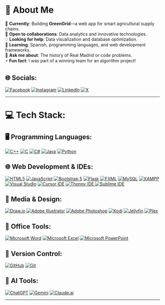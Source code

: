 # 💫 About Me

🔭 **Currently**: Building **GreenGrid**—a web app for smart agricultural supply chains.  
🤝 **Open to collaborations**: Data analytics and innovative technologies.  
💡 **Looking for help**: Data visualization and database optimization.  
🌱 **Learning**: Spanish, programming languages, and web development frameworks.  
💬 **Ask me about**: The history of Real Madrid or code problems.  
⚡ **Fun fact**: I was part of a winning team for an algorithm project!

## 🌐 Socials:
[![Facebook](https://img.shields.io/badge/Facebook-%231877F2.svg?logo=Facebook&logoColor=white)](https://facebook.com/ihriyasat) [![Instagram](https://img.shields.io/badge/Instagram-%23E4405F.svg?logo=Instagram&logoColor=white)](https://instagram.com/iriyasat) [![LinkedIn](https://img.shields.io/badge/LinkedIn-%230077B5.svg?logo=linkedin&logoColor=white)](https://linkedin.com/in/ihriyasat) [![X](https://img.shields.io/badge/X-black.svg?logo=X&logoColor=white)](https://twitter.com/ihriyasat)  

---

# 💻 Tech Stack:

## 🖥️ Programming Languages:
[![C++](https://img.shields.io/badge/c++-%2300599C.svg?style=for-the-badge&logo=c%2B%2B&logoColor=white)](https://cplusplus.com/) [![C](https://img.shields.io/badge/c-%2300599C.svg?style=for-the-badge&logo=c&logoColor=white)](https://en.wikipedia.org/wiki/C_(programming_language)) [![C#](https://img.shields.io/badge/c%23-%23239120.svg?style=for-the-badge&logo=csharp&logoColor=white)](https://learn.microsoft.com/en-us/dotnet/csharp/) [![Java](https://img.shields.io/badge/java-%23ED8B00.svg?style=for-the-badge&logo=openjdk&logoColor=white)](https://www.oracle.com/java/) [![Python](https://img.shields.io/badge/python-3670A0?style=for-the-badge&logo=python&logoColor=ffdd54)](https://www.python.org/)

## 🌐 Web Development & IDEs:
[![HTML5](https://img.shields.io/badge/html5-%23E34F26.svg?style=for-the-badge&logo=html5&logoColor=white)](https://developer.mozilla.org/en-US/docs/Web/HTML) [![JavaScript](https://img.shields.io/badge/javascript-%23323330.svg?style=for-the-badge&logo=javascript&logoColor=%23F7DF1E)](https://developer.mozilla.org/en-US/docs/Web/JavaScript) [![Bootstrap 5](https://img.shields.io/badge/bootstrap5-%23563D7C.svg?style=for-the-badge&logo=bootstrap&logoColor=white)](https://getbootstrap.com/) [![Flask](https://img.shields.io/badge/flask-%23000.svg?style=for-the-badge&logo=flask&logoColor=white)](https://flask.palletsprojects.com/) [![FXML](https://img.shields.io/badge/FXML-%2330C7E7.svg?style=for-the-badge&logo=java&logoColor=white)](https://openjfx.io/)  [![MySQL](https://img.shields.io/badge/mysql-4479A1.svg?style=for-the-badge&logo=mysql&logoColor=white)](https://www.mysql.com/) [![XAMPP](https://img.shields.io/badge/xampp-%23FB7A24.svg?style=for-the-badge&logo=xampp&logoColor=white)](https://www.apachefriends.org/) [![Visual Studio](https://img.shields.io/badge/visual%20studio-%235C2D91.svg?style=for-the-badge&logo=visual%20studio&logoColor=white)](https://visualstudio.microsoft.com/) [![Cursor IDE](https://img.shields.io/badge/cursor%20ide-%232E3A59.svg?style=for-the-badge&logo=visual-studio-code&logoColor=white)](https://www.cursor.so/) [![Thonny IDE](https://img.shields.io/badge/thonny-%231877F2.svg?style=for-the-badge&logo=python&logoColor=white)](https://thonny.org/)[ ![Sublime IDE](https://img.shields.io/badge/sublime%20text-%23FF9800.svg?style=for-the-badge&logo=sublime-text&logoColor=white)](https://www.sublimetext.com/)  

## 🎨 Media & Design:
[![Draw.io](https://img.shields.io/badge/draw.io-%23007ACC.svg?style=for-the-badge&logo=draw-dot-io&logoColor=white)](https://app.diagrams.net/) [![Adobe Illustrator](https://img.shields.io/badge/adobe%20illustrator-%23FF9A00.svg?style=for-the-badge&logo=adobe%20illustrator&logoColor=white)](https://www.adobe.com/products/illustrator.html) [![Adobe Photoshop](https://img.shields.io/badge/adobe%20photoshop-%2331A8FF.svg?style=for-the-badge&logo=adobe%20photoshop&logoColor=white)](https://www.adobe.com/products/photoshop.html) [![Kodi](https://img.shields.io/badge/kodi-%231C76C0.svg?style=for-the-badge&logo=kodi&logoColor=white)](https://kodi.tv/) [![Jellyfin](https://img.shields.io/badge/jellyfin-%23000.svg?style=for-the-badge&logo=jellyfin&logoColor=white)](https://jellyfin.org/) [![Plex](https://img.shields.io/badge/plex-%23E5A00D.svg?style=for-the-badge&logo=plex&logoColor=white)](https://www.plex.tv/)  
  

## 💼 Office Tools:
[![Microsoft Word](https://img.shields.io/badge/microsoft%20word-%231575F9.svg?style=for-the-badge&logo=microsoft-word&logoColor=white)](https://www.microsoft.com/microsoft-365/word) [![Microsoft Excel](https://img.shields.io/badge/microsoft%20excel-%23217346.svg?style=for-the-badge&logo=microsoft-excel&logoColor=white)](https://www.microsoft.com/microsoft-365/excel) [![Microsoft PowerPoint](https://img.shields.io/badge/microsoft%20powerpoint-%23B7472A.svg?style=for-the-badge&logo=microsoft-powerpoint&logoColor=white)](https://www.microsoft.com/microsoft-365/powerpoint)  

## 🌟 Version Control:
[![GitHub](https://img.shields.io/badge/github-%23121011.svg?style=for-the-badge&logo=github&logoColor=white)](https://github.com/) [![Git](https://img.shields.io/badge/git-%23F05033.svg?style=for-the-badge&logo=git&logoColor=white)](https://git-scm.com/)  

## 🤖 AI Tools:
[![ChatGPT](https://img.shields.io/badge/ChatGPT-%2341B883.svg?style=for-the-badge&logo=openai&logoColor=white)](https://chat.openai.com/) [![Gemini](https://img.shields.io/badge/Gemini-%231DA1F2.svg?style=for-the-badge&logo=ai&logoColor=white)](https://gemini.google.com/app) [![Claude.ai](https://img.shields.io/badge/Claude.ai-%23FF4500.svg?style=for-the-badge&logo=ai&logoColor=white)](https://claude.ai/)  

---- 
